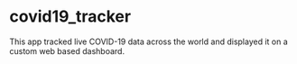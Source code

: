 # covid19_tracker

This app tracked live COVID-19 data across the world and displayed it on a custom web based dashboard.
